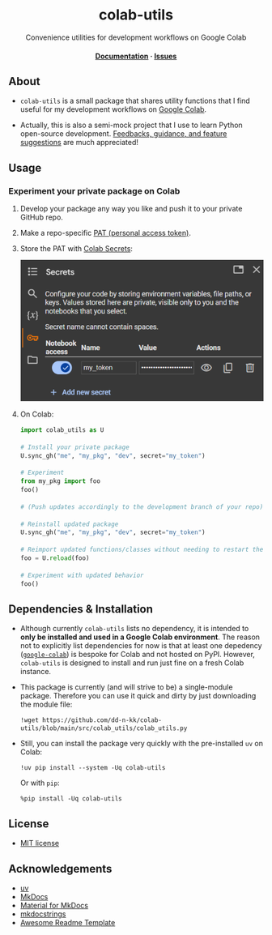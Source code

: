 <div align="center">
  <h1>colab-utils</h1>
  <p>
    Convenience utilities for development workflows on Google Colab
  </p>

  <h4>
    <a href="https://readthedocs.org">Documentation</a>
  <span> · </span>
    <a href="https://github.com/dd-n-kk/colab-utils/issues/">Issues</a>
  </h4>
</div>


## About

- `colab-utils` is a small package that shares utility functions
  that I find useful for my development workflows on [Google Colab](https://colab.google).

- Actually, this is also a semi-mock project that I use to learn Python open-source development.
  [Feedbacks, guidance, and feature suggestions](https://github.com/dd-n-kk/colab-utils/issues/)
  are much appreciated!


## Usage

### Experiment your private package on Colab

1. Develop your package any way you like and push it to your private GitHub repo.

2. Make a repo-specific [PAT (personal access token)](https://is.gd/qWZkuT).

3. Store the PAT with [Colab Secrets](https://stackoverflow.com/a/77737451):

    ![Colab Secrets demo](assets/imgs/colab_secrets.png)

4. On Colab:
    ```py
    import colab_utils as U

    # Install your private package
    U.sync_gh("me", "my_pkg", "dev", secret="my_token")

    # Experiment
    from my_pkg import foo
    foo()

    # (Push updates accordingly to the development branch of your repo)

    # Reinstall updated package
    U.sync_gh("me", "my_pkg", "dev", secret="my_token")

    # Reimport updated functions/classes without needing to restart the Colab session
    foo = U.reload(foo)

    # Experiment with updated behavior
    foo()
    ```

## Dependencies & Installation

- Although currently `colab-utils` lists no dependency,
  it is intended to __only be installed and used in a Google Colab environment__.
  The reason not to explicitly list dependencies for now is that
  at least one depedency ([`google-colab`](https://github.com/googlecolab/colabtools))
  is bespoke for Colab and not hosted on PyPI.
  However, `colab-utils` is designed to install and run just fine on a fresh Colab instance.

- This package is currently (and will strive to be) a single-module package.
  Therefore you can use it quick and dirty by just downloading the module file:
  ``` { .yaml .copy }
  !wget https://github.com/dd-n-kk/colab-utils/blob/main/src/colab_utils/colab_utils.py
  ```

- Still, you can install the package very quickly with the pre-installed `uv` on Colab:
  ``` { .yaml .copy }
  !uv pip install --system -Uq colab-utils
  ```
  Or with `pip`:
  ``` { .yaml .copy }
  %pip install -Uq colab-utils
  ```


## License

- [MIT license](https://github.com/dd-n-kk/colab-utils/blob/main/LICENSE)


## Acknowledgements

- [uv](https://github.com/astral-sh/uv)
- [MkDocs](https://github.com/mkdocs/mkdocs)
- [Material for MkDocs](https://github.com/squidfunk/mkdocs-material)
- [mkdocstrings](https://github.com/mkdocstrings/mkdocstrings)
- [Awesome Readme Template](https://github.com/Louis3797/awesome-readme-template)
